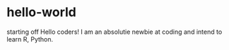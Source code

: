 # hello-world
starting off
Hello coders!
I am an absolutie newbie at coding and intend to learn R, Python.
